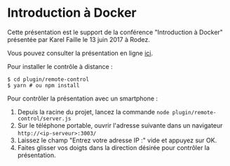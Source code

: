 # Introduction à Docker 

Cette présentation est le support de la conférence "Introduction à Docker" présentée par Karel Faille le 13 juin 2017 à Rodez.

Vous pouvez consulter la présentation en ligne [ici](https://shaffe-fr.github.io/docker-introduction/).

Pour installer le contrôle à distance :
```shell
$ cd plugin/remote-control
$ yarn # ou npm install 
```

Pour contrôler la présentation avec un smartphone :
1. Depuis la racine du projet, lancez la commande `node plugin/remote-control/server.js`
2. Sur le téléphone portable, ouvrir l'adresse suivante dans un navigateur `http://<ip-serveur>:3003/`
3. Laissez le champ "Entrez votre adresse IP :" vide et appuyez sur OK.
4. Faites glisser vos doigts dans la direction désirée pour contrôler la présentation.